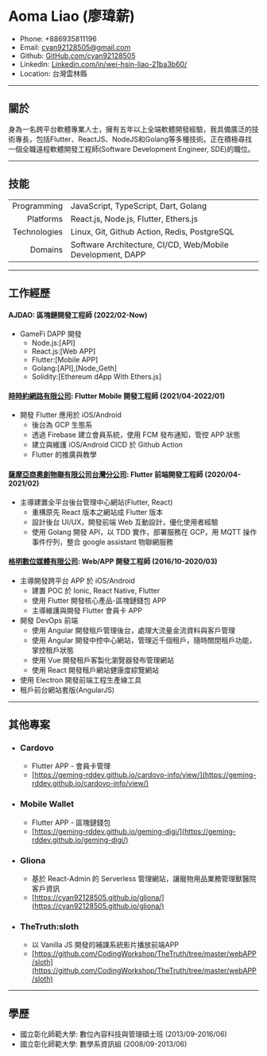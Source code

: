 # Aoma Liao (廖瑋薪)

- Phone: +886935811196
- Email: [cyan92128505@gmail.com](mailto:cyan92128505@gmail.com)
- Github: [GitHub.com/cyan92128505](https://github.com/cyan92128505)
- Linkedin: [Linkedin.com/in/wei-hsin-liao-21ba3b60/](https://www.linkedin.com/in/wei-hsin-liao-21ba3b60/)
- Location: 台灣雲林縣

---

## 關於

身為一名跨平台軟體專業人士，擁有五年以上全端軟體開發經驗，我具備廣泛的技術專長，包括Flutter、ReactJS、NodeJS和Golang等多種技術。正在積極尋找一個全職遠程軟體開發工程師(Software Development Engineer, SDE)的職位。

---

## 技能

|||
|---:|---|
|Programming|JavaScript, TypeScript, Dart, Golang|
|Platforms|React.js, Node.js, Flutter, Ethers.js|
|Technologies|Linux, Git, Github Action, Redis, PostgreSQL|
|Domains|Software Architecture, CI/CD, Web/Mobile Development, DAPP|

---

## 工作經歷

#### AJDAO: 區塊鏈開發工程師 (2022/02-Now)

- GameFi DAPP 開發
    - Node.js:[API]
    - React.js:[Web APP]
    - Flutter:[Mobile APP]
    - Golang:[API],[Node_Geth]
    - Solidity:[Ethereum dApp With Ethers.js]

#### [時時約網路有限公司](https://www.anytime.tw/): Flutter Mobile 開發工程師 (2021/04-2022/01)

- 開發 Flutter 應用於 iOS/Android
  - 後台為 GCP 生態系
  - 透過 Firebase 建立會員系統，使用 FCM 發布通知，管控 APP 狀態
  - 建立與維護 iOS/Android CICD 於 Github Action
  - Flutter 的推廣與教學

#### [薩摩亞商奧創物聯有限公司台灣分公司](https://www.ultronsmart.com/): Flutter 前端開發工程師 (2020/04-2021/02)

- 主導建置全平台後台管理中心網站(Flutter, React)
  - 重構原先 React 版本之網站成 Flutter 版本
  - 設計後台 UI/UX，開發前端 Web 互動設計，優化使用者經驗
  - 使用 Golang 開發 API，以 TDD 實作，部署服務在 GCP，用 MQTT 操作事件佇列，整合 google assistant 物聯網服務

#### [格明數位媒體有限公司](https://geming-rddev.github.io/geming-digi/): Web/APP 開發工程師 (2016/10-2020/03)

- 主導開發跨平台 APP 於 iOS/Android
  - 建置 POC 於 Ionic, React Native, Flutter
  - 使用 Flutter 開發核心產品-區塊鏈錢包 APP
  - 主導維護與開發 Flutter 會員卡 APP
- 開發 DevOps 前端
  - 使用 Angular 開發租戶管理後台，處理大流量金流資料與客戶管理
  - 使用 Angular 開發中控中心網站，管理近千個租戶，隨時關閉租戶功能，掌控租戶狀態
  - 使用 Vue 開發租戶客製化瀏覽器發布管理網站
  - 使用 React 開發租戶網站健康度綜覽網站
- 使用 Electron 開發前端工程生產線工具
- 租戶前台網站套版(AngularJS)

---

## 其他專案

- ### Cardovo

  - Flutter APP - 會員卡管理
  - [https://geming-rddev.github.io/cardovo-info/view/](https://geming-rddev.github.io/cardovo-info/view/)

- ### Mobile Wallet

  - Flutter APP - 區塊鏈錢包
  - [https://geming-rddev.github.io/geming-digi/](https://geming-rddev.github.io/geming-digi/)

- ### Gliona

  - 基於 React-Admin 的 Serverless 管理網站，讓寵物用品業務管理獸醫院客戶資訊
  - [https://cyan92128505.github.io/gliona/](https://cyan92128505.github.io/gliona/)

- ### TheTruth:sloth
  - 以 Vanilla JS 開發的補課系統影片播放前端APP
  - [https://github.com/CodingWorkshop/TheTruth/tree/master/webAPP/sloth](https://github.com/CodingWorkshop/TheTruth/tree/master/webAPP/sloth)

---

## 學歷

- 國立彰化師範大學: 數位內容科技與管理碩士班 (2013/09-2016/06)
- 國立彰化師範大學: 數學系資訊組 (2008/09-2013/06)